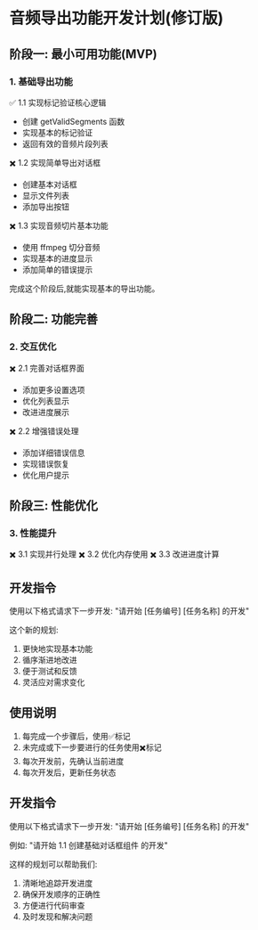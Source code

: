 # 音频导出功能开发计划(修订版)

## 阶段一: 最小可用功能(MVP)

### 1. 基础导出功能
✅ 1.1 实现标记验证核心逻辑
- 创建 getValidSegments 函数
- 实现基本的标记验证
- 返回有效的音频片段列表

✖️ 1.2 实现简单导出对话框
- 创建基本对话框
- 显示文件列表
- 添加导出按钮

✖️ 1.3 实现音频切片基本功能
- 使用 ffmpeg 切分音频
- 实现基本的进度显示
- 添加简单的错误提示

完成这个阶段后,就能实现基本的导出功能。

## 阶段二: 功能完善

### 2. 交互优化
✖️ 2.1 完善对话框界面
- 添加更多设置选项
- 优化列表显示
- 改进进度展示

✖️ 2.2 增强错误处理
- 添加详细错误信息
- 实现错误恢复
- 优化用户提示

## 阶段三: 性能优化

### 3. 性能提升
✖️ 3.1 实现并行处理
✖️ 3.2 优化内存使用
✖️ 3.3 改进进度计算

## 开发指令
使用以下格式请求下一步开发:
"请开始 [任务编号] [任务名称] 的开发"

这个新的规划:
1. 更快地实现基本功能
2. 循序渐进地改进
3. 便于测试和反馈
4. 灵活应对需求变化


## 使用说明
1. 每完成一个步骤后，使用✅标记
2. 未完成或下一步要进行的任务使用✖️标记
3. 每次开发前，先确认当前进度
4. 每次开发后，更新任务状态

## 开发指令
使用以下格式请求下一步开发:
"请开始 [任务编号] [任务名称] 的开发"

例如:
"请开始 1.1 创建基础对话框组件 的开发"

这样的规划可以帮助我们:
1. 清晰地追踪开发进度
2. 确保开发顺序的正确性
3. 方便进行代码审查
4. 及时发现和解决问题
